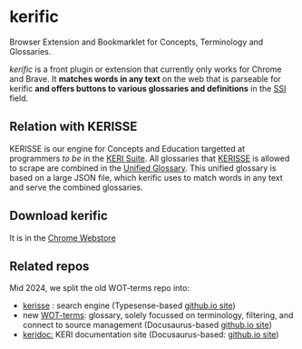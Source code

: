 # kerific

Browser Extension and Bookmarklet for Concepts, Terminology and Glossaries.

*kerific* is a front plugin or extension that currently only works for Chrome and Brave. It **matches words in any text** on the web that is parseable for kerific **and offers buttons to various glossaries and definitions** in the [SSI](self-sovereign-identity) field.

## Relation with KERISSE

KERISSE is our engine for Concepts and Education targetted at programmers *to be* in the [KERI Suite](keri-suite). All glossaries that [KERISSE](KERISSE) is allowed to scrape are combined in the [Unified Glossary](https://weboftrust.github.io/WOT-terms/docs/glossary-unified?level=2). This unified glossary is based on a large JSON file, which kerific uses to match words in any text and serve the combined glossaries.

## Download kerific

It is in the [Chrome Webstore](https://chromewebstore.google.com/detail/kerific/ckbmkbbmnfbeecfmoiohobcdmopekgmp)

## Related repos

Mid 2024, we split the old WOT-terms repo into:

- [kerisse](https://github.com/WebOfTrust/kerisse) : search engine (Typesense-based [github.io site](https://weboftrust.github.io/kerisse/))
- new [WOT-terms](https://github.com/WebOfTrust/WOT-terms): glossary, solely focussed on terminology, filtering, and connect to source management (Docusaurus-based [github.io site](https://weboftrust.github.io/WOT-terms/?level=2))
- [keridoc:](https://github.com/WebOfTrust/keridoc) KERI documentation site (Docusaurus-based: [github.io site](https://weboftrust.github.io/keridoc/?level=2))
